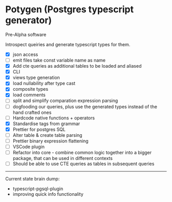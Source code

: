 # Potygen (Postgres typescript generator)

Pre-Alpha software

Introspect queiries and generate typescript types for them.

- [x] json access
- [ ] emit files take const variable name as name
- [x] Add cte queries as additional tables to be loaded and aliased
- [x] CLI
- [x] views type generation
- [x] load nullability after type cast
- [x] composite types
- [x] load comments
- [ ] split and simplify comparation expression parsing
- [ ] dogfooding our queries, plus use the generated types instead of the hand crafted ones
- [ ] Hardcode native functions + operators
- [x] Standardise tags from grammar
- [x] Prettier for postgres SQL
- [ ] Alter table & create table parsing
- [ ] Prettier binary expression flattening
- [ ] VSCode plugin
- [ ] Refactor into core - combine common logic together into a bigger package, that can be used in different contexts
- [ ] Should be able to use CTE queries as tables in subsequent queries

---

Current state brain dump:

- typescript-pgsql-plugin
- improving quick info functionality
